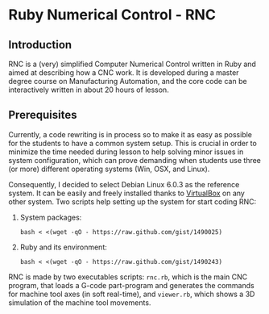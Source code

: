 Ruby Numerical Control - RNC
============================

Introduction
------------
RNC is a (very) simplified Computer Numerical Control written in Ruby and aimed at describing how a CNC work.
It is developed during a master degree course on Manufacturing Automation, and the core code can be interactively written in about 20 hours of lesson.

Prerequisites
-------------
Currently, a code rewriting is in process so to make it as easy as possible for the students to have a common system setup. This is crucial in order to minimize the time needed during lesson to help solving minor issues in system configuration, which can prove demanding when students use three (or more) different operating systems (Win, OSX, and Linux).

Consequently, I decided to select Debian Linux 6.0.3 as the reference system. It can be easily and freely installed thanks to [VirtualBox](https://www.virtualbox.org/wiki/Downloads) on any other system. Two scripts help setting up the system for start coding RNC:

1. System packages: 

    `bash < <(wget -qO - https://raw.github.com/gist/1490025)`

2. Ruby and its environment:

    `bash < <(wget -qO - https://raw.github.com/gist/1490243)`

RNC is made by two executables scripts: `rnc.rb`, which is the main CNC program, that loads a G-code part-program and generates the commands for machine tool axes (in soft real-time), and `viewer.rb`, which shows a 3D simulation of the machine tool movements.

